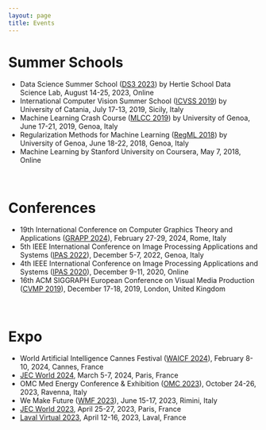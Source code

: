 ```yaml
---
layout: page
title: Events
---
```


# Summer Schools
- Data Science Summer School ([DS3 2023](https://ds3.ai/)) by Hertie School Data Science Lab, August 14-25, 2023, Online
- International Computer Vision Summer School ([ICVSS 2019](https://iplab.dmi.unict.it/icvss2019/)) by University of Catania, July 17-13, 2019, Sicily, Italy
- Machine Learning Crash Course ([MLCC 2019](https://lcsl.unige.it/courses/mlcc/mlcc2019/)) by University of Genoa, June 17-21, 2019, Genoa, Italy
- Regularization Methods for Machine Learning ([RegML 2018](https://lcsl.unige.it/courses/regml/regml2018/)) by University of Genoa, June 18-22, 2018, Genoa, Italy
- Machine Learning by Stanford University on Coursera, May 7, 2018, Online

<br>

# Conferences
- 19th International Conference on Computer Graphics Theory and Applications ([GRAPP 2024](https://grapp.scitevents.org/?y=2024)), February 27-29, 2024, Rome, Italy
- 5th IEEE International Conference on Image Processing Applications and Systems ([IPAS 2022](https://ipas.ieee.tn/)), December 5-7, 2022, Genoa, Italy
- 4th IEEE International Conference on Image Processing Applications and Systems ([IPAS 2020](https://ipas.ieee.tn/)), December 9-11, 2020, Online
- 16th ACM SIGGRAPH European Conference on Visual Media Production ([CVMP 2019](https://www.cvmp-conference.org/2019/)), December 17-18, 2019, London, United Kingdom

<br>

# Expo
- World Artificial Intelligence Cannes Festival ([WAICF 2024](https://www.worldaicannes.com/)), February 8-10, 2024, Cannes, France
- [JEC World 2024](https://www.jec-world.events/), March 5-7, 2024, Paris, France
- OMC Med Energy Conference & Exhibition ([OMC 2023](https://www.omc.it/en/)), October 24-26, 2023, Ravenna, Italy
- We Make Future ([WMF 2023](https://www.wemakefuture.it/)), June 15-17, 2023, Rimini, Italy
- [JEC World 2023](https://www.jec-world.events/), April 25-27, 2023, Paris, France
- [Laval Virtual 2023](https://laval-virtual.com/en/), April 12-16, 2023, Laval, France
